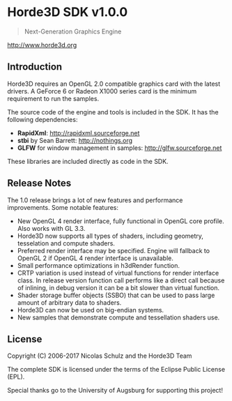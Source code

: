 Horde3D SDK v1.0.0
==================

> Next-Generation Graphics Engine

http://www.horde3d.org

## Introduction

Horde3D requires an OpenGL 2.0 compatible graphics card with the latest drivers.
A GeForce 6 or Radeon X1000 series card is the minimum requirement to run the samples.

The source code of the engine and tools is included in the SDK. It has the following dependencies:

 * **RapidXml**: http://rapidxml.sourceforge.net
 * **stbi** by Sean Barrett: http://nothings.org
 * **GLFW** for window management in samples: http://glfw.sourceforge.net
		
These libraries are included directly as code in the SDK.

## Release Notes
	
The 1.0 release brings a lot of new features and performance improvements. 
Some notable features:

 * New OpenGL 4 render interface, fully functional in OpenGL core profile. Also works with GL 3.3.
 * Horde3D now supports all types of shaders, including geometry, tesselation and compute shaders. 
 * Preferred render interface may be specified. Engine will fallback to OpenGL 2 if OpenGL 4 render interface is unavailable.
 * Small performance optimizations in h3dRender function.
 * CRTP variation is used instead of virtual functions for render interface class. 
   In release version function call performs like a direct call because of inlining, 
   in debug version it can be a bit slower than virtual function.
 * Shader storage buffer objects (SSBO) that can be used to pass large amount of arbitrary data to shaders.
 * Horde3D can now be used on big-endian systems.
 * New samples that demonstrate compute and tessellation shaders use.

## License

Copyright (C) 2006-2017 Nicolas Schulz and the Horde3D Team
	
The complete SDK is licensed under the terms of the Eclipse Public License (EPL).
	
Special thanks go to the University of Augsburg for supporting this project!
	
